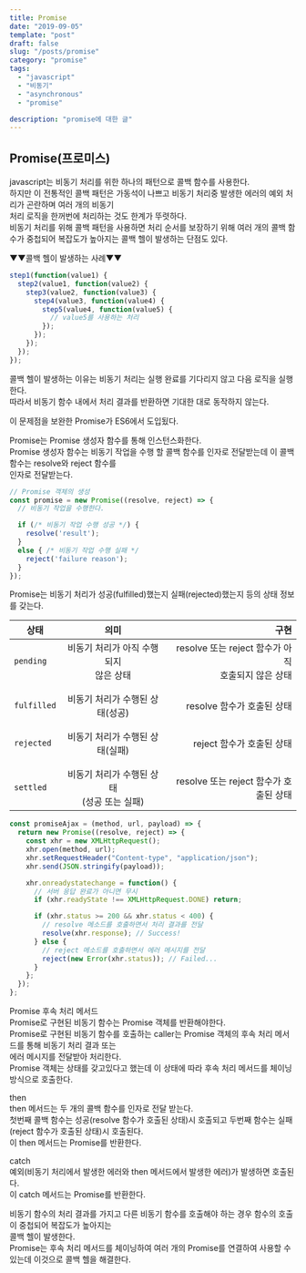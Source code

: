 ```yaml
---
title: Promise
date: "2019-09-05"
template: "post"
draft: false
slug: "/posts/promise"
category: "promise"
tags:
  - "javascript"
  - "비동기"
  - "asynchronous"
  - "promise"

description: "promise에 대한 글"
---
```


## Promise(프로미스)

javascript는 비동기 처리를 위한 하나의 패턴으로 콜백 함수를 사용한다.  
하지만 이 전통적인 콜백 패턴은 가동석이 나쁘고 비동기 처리중 발생한 에러의 예외 처리가 곤란하며 여러 개의 비동기  
처리 로직을 한꺼번에 처리하는 것도 한계가 뚜렷하다.  
비동기 처리를 위해 콜백 패턴을 사용하면 처리 순서를 보장하기 위해 여러 개의 콜백 함수가 중첩되어 복잡도가 높아지는 콜백 헬이 발생하는 단점도 있다.

▼▼콜백 헬이 발생하는 사례▼▼

```js
step1(function(value1) {
  step2(value1, function(value2) {
    step3(value2, function(value3) {
      step4(value3, function(value4) {
        step5(value4, function(value5) {
          // value5를 사용하는 처리
        });
      });
    });
  });
});
```

콜백 헬이 발생하는 이유는 비동기 처리는 실행 완료를 기다리지 않고 다음 로직을 실행한다.  
따라서 비동기 함수 내에서 처리 결과를 반환하면 기대한 대로 동작하지 않는다.

이 문제점을 보완한 Promise가 ES6에서 도입됬다.

Promise는 Promise 생성자 함수를 통해 인스턴스화한다.  
Promise 생성자 함수는 비동기 작업을 수행 할 콜백 함수를 인자로 전달받는데 이 콜백 함수는 resolve와 reject 함수를  
인자로 전달받는다.

```js
// Promise 객체의 생성
const promise = new Promise((resolve, reject) => {
  // 비동기 작업을 수행한다.

  if (/* 비동기 작업 수행 성공 */) {
    resolve('result');
  }
  else { /* 비동기 작업 수행 실패 */
    reject('failure reason');
  }
});
```

Promise는 비동기 처리가 성공(fulfilled)했는지 실패(rejected)했는지 등의 상태 정보를 갖는다.

| 상태        |                     의미                      |                                                   구현 |
| ----------- | :-------------------------------------------: | -----------------------------------------------------: |
| `pending`   |   비동기 처리가 아직 수행되지<br>않은 상태    | resolve 또는 reject 함수가 아직 <br>호출되지 않은 상태 |
|             |                                               |                                                        |
|             |                                               |                                                        |
| `fulfilled` |        비동기 처리가 수행된 상태(성공)        |                             resolve 함수가 호출된 상태 |
|             |                                               |                                                        |
|             |                                               |                                                        |
| `rejected`  |        비동기 처리가 수행된 상태(실패)        |                              reject 함수가 호출된 상태 |
|             |                                               |                                                        |
|             |                                               |                                                        |
| `settled`   | 비동기 처리가 수행된 상태<br>(성공 또는 실패) |                 resolve 또는 reject 함수가 호출된 상태 |

```js
const promiseAjax = (method, url, payload) => {
  return new Promise((resolve, reject) => {
    const xhr = new XMLHttpRequest();
    xhr.open(method, url);
    xhr.setRequestHeader("Content-type", "application/json");
    xhr.send(JSON.stringify(payload));

    xhr.onreadystatechange = function() {
      // 서버 응답 완료가 아니면 무시
      if (xhr.readyState !== XMLHttpRequest.DONE) return;

      if (xhr.status >= 200 && xhr.status < 400) {
        // resolve 메소드를 호출하면서 처리 결과를 전달
        resolve(xhr.response); // Success!
      } else {
        // reject 메소드를 호출하면서 에러 메시지를 전달
        reject(new Error(xhr.status)); // Failed...
      }
    };
  });
};
```

Promise 후속 처리 메서드  
Promise로 구현된 비동기 함수는 Promise 객체를 반환해야한다.  
Promise로 구현된 비동기 함수를 호출하는 caller는 Promise 객체의 후속 처리 메서드를 통해 비동기 처리 결과 또는  
에러 메시지를 전달받아 처리한다.  
Promise 객체는 상태를 갖고있다고 했는데 이 상태에 따라 후속 처리 메서드를 체이닝 방식으로 호출한다.

then  
then 메서드는 두 개의 콜백 함수를 인자로 전달 받는다.  
첫번째 콜백 함수는 성공(resolve 함수가 호출된 상태)시 호출되고 두번째 함수는 실패(reject 함수가 호출된 상태)시 호출된다.  
이 then 메서드는 Promise를 반환한다.

catch  
예외(비동기 처리에서 발생한 에러와 then 메서드에서 발생한 에러)가 발생하면 호출된다.  
이 catch 메서드는 Promise를 반환한다.

비동기 함수의 처리 결과를 가지고 다른 비동기 함수를 호출해야 하는 경우 함수의 호출이 중첩되어 복잡도가 높아지는  
콜백 헬이 발생한다.  
Promise는 후속 처리 메서드를 체이닝하여 여러 개의 Promise를 연결하여 사용할 수 있는데 이것으로 콜백 헬을 해결한다.

